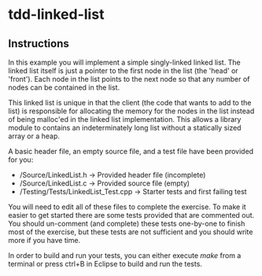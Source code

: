 tdd-linked-list
===============

## Instructions
In this example you will implement a simple singly-linked linked list.  The linked list itself is just a pointer to the first node in the list (the 'head' or 'front').  Each node in the list points to the next node so that any number of nodes can be contained in the list.

This linked list is unique in that the client (the code that wants to add to the list) is responsible for allocating the memory for the nodes in the list instead of being malloc'ed in the linked list implementation.  This allows a library module to contains an indeterminately long list without a statically sized array or a heap.

A basic header file, an empty source file, and a test file have been provided for you:

* /Source/LinkedList.h -> Provided header file (incomplete)
* /Source/LinkedList.c -> Provided source file (empty)
* /Testing/Tests/LinkedList_Test.cpp -> Starter tests and first failing test

You will need to edit all of these files to complete the exercise.  To make it easier to get started there are some tests provided that are commented out.  You should un-comment (and complete) these tests one-by-one to finish most of the exercise, but these tests are not sufficient and you should write more if you have time.

In order to build and run your tests, you can either execute _make_ from a terminal or press ctrl+B in Eclipse to build and run the tests.
